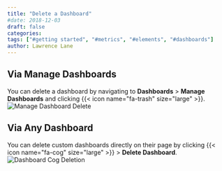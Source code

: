 ```yaml
---
title: "Delete a Dashboard"
#date: 2018-12-03
draft: false
categories:
tags: ["#getting started", "#metrics", "#elements", "#dashboards"]
author: Lawrence Lane
---
```


## Via Manage Dashboards
You can delete a dashboard by navigating to **Dashboards** > **Manage Dashboards** and clicking {{< icon name="fa-trash" size="large" >}}.
![Manage Dashboard Delete](/images/delete-dashboard/manage-dashboard-delete.png)

## Via Any Dashboard
You can delete custom dashboards directly on their page by clicking {{< icon name="fa-cog" size="large" >}} > **Delete Dashboard**.
![Dashboard Cog Deletion](/images/delete-dashboard/dashboard-cog-deletion.png)
